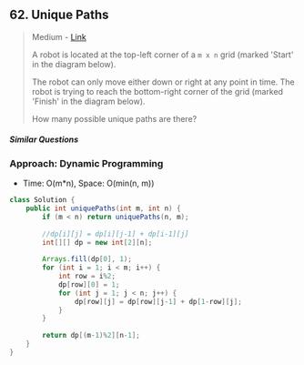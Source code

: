 ## 62. Unique Paths

> Medium - [Link](https://leetcode.com/problems/unique-paths/)
>
> A robot is located at the top-left corner of a `m x n` grid (marked 'Start' in the diagram below).
>
> The robot can only move either down or right at any point in time. The robot is trying to reach the bottom-right corner of the grid (marked 'Finish' in the diagram below).
>
> How many possible unique paths are there?

##### Similar Questions



### Approach: Dynamic Programming

- Time: O(m*n), Space: O(min(n, m))

```java
class Solution {
    public int uniquePaths(int m, int n) {
        if (m < n) return uniquePaths(n, m);
        
        //dp[i][j] = dp[i][j-1] + dp[i-1][j]
        int[][] dp = new int[2][n];
        
        Arrays.fill(dp[0], 1);
        for (int i = 1; i < m; i++) {
            int row = i%2;
            dp[row][0] = 1;
            for (int j = 1; j < n; j++) {
                dp[row][j] = dp[row][j-1] + dp[1-row][j];
            }
        }
        
        return dp[(m-1)%2][n-1];
    }
}
```

